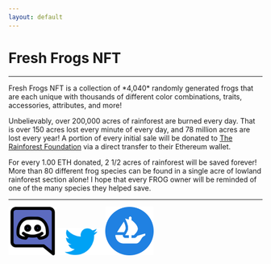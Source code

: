 ```yaml
---
layout: default
---
```

<h1 class="h1">Fresh Frogs NFT</h1><hr>
Fresh Frogs NFT is a collection of *4,040* randomly generated frogs that are each unique with thousands of different color combinations, traits, accessories, attributes, and more! 

Unbelievably, over 200,000 acres of rainforest are burned every day. That is over 150 acres lost every minute of every day, and 78 million acres are lost every year! A portion of every initial sale will be donated to [The Rainforest Foundation](https://rainforestfoundation.org/) via a direct transfer to their Ethereum wallet.

For every 1.00 ETH donated, 2 1/2 acres of rainforest will be saved forever! More than 80 different frog species can be found in a single acre of lowland rainforest section alone! I hope that every FROG owner will be reminded of one of the many species they helped save.
<hr>
<headline><strong><a href="https://discord.gg/t84NyjpS3H"><img width="96" src="./assets/discord.png"></a><a href="https://twitter.com/FreshFrogs_NFT"><img width="96" src="./assets/twitter.png"></a><a href="https://twitter.com/FreshFrogs_NFT"><img width="96" src="./assets/opensea.png"></a></strong></headline>